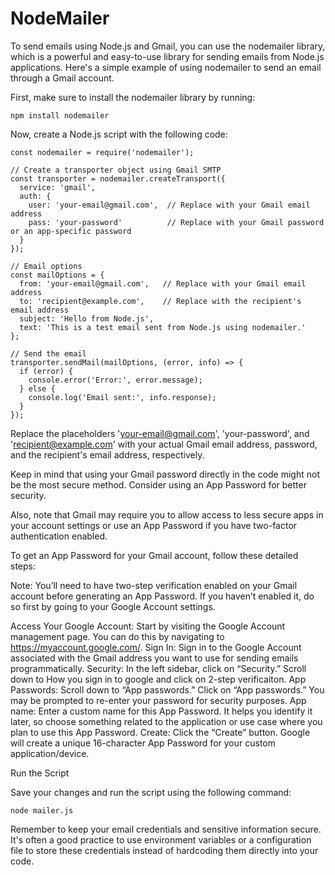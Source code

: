 # NodeMailer 

To send emails using Node.js and Gmail, you can use the nodemailer library, which is a powerful and easy-to-use library for sending emails from Node.js applications. Here's a simple example of using nodemailer to send an email through a Gmail account.

First, make sure to install the nodemailer library by running:

```
npm install nodemailer

```
Now, create a Node.js script with the following code:

```
const nodemailer = require('nodemailer');

// Create a transporter object using Gmail SMTP
const transporter = nodemailer.createTransport({
  service: 'gmail',
  auth: {
    user: 'your-email@gmail.com',  // Replace with your Gmail email address
    pass: 'your-password'          // Replace with your Gmail password or an app-specific password
  }
});

// Email options
const mailOptions = {
  from: 'your-email@gmail.com',   // Replace with your Gmail email address
  to: 'recipient@example.com',    // Replace with the recipient's email address
  subject: 'Hello from Node.js',
  text: 'This is a test email sent from Node.js using nodemailer.'
};

// Send the email
transporter.sendMail(mailOptions, (error, info) => {
  if (error) {
    console.error('Error:', error.message);
  } else {
    console.log('Email sent:', info.response);
  }
});

```
Replace the placeholders 'your-email@gmail.com', 'your-password', and 'recipient@example.com' with your actual Gmail email address, password, and the recipient's email address, respectively.

Keep in mind that using your Gmail password directly in the code might not be the most secure method. Consider using an App Password for better security.

Also, note that Gmail may require you to allow access to less secure apps in your account settings or use an App Password if you have two-factor authentication enabled.

To get an App Password for your Gmail account, follow these detailed steps:

Note: You’ll need to have two-step verification enabled on your Gmail account before generating an App Password. If you haven’t enabled it, do so first by going to your Google Account settings.

Access Your Google Account:
Start by visiting the Google Account management page. You can do this by navigating to https://myaccount.google.com/.
Sign In: Sign in to the Google Account associated with the Gmail address you want to use for sending emails programmatically.
Security: In the left sidebar, click on “Security.”
Scroll down to How you sign in to google and click on 2-step verificaiton.
App Passwords: Scroll down to “App passwords.” Click on “App passwords.” You may be prompted to re-enter your password for security purposes.
App name: Enter a custom name for this App Password. It helps you identify it later, so choose something related to the application or use case where you plan to use this App Password.
Create: Click the “Create” button. Google will create a unique 16-character App Password for your custom application/device.

Run the Script

Save your changes and run the script using the following command:
```
node mailer.js
```

Remember to keep your email credentials and sensitive information secure. It's often a good practice to use environment variables or a configuration file to store these credentials instead of hardcoding them directly into your code.